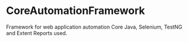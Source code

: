 # CoreAutomationFramework
Framework for web application automation Core Java, Selenium, TestNG and Extent Reports used.
